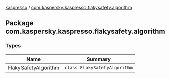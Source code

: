 [kaspresso](../index.md) / [com.kaspersky.kaspresso.flakysafety.algorithm](./index.md)

## Package com.kaspersky.kaspresso.flakysafety.algorithm

### Types

| Name | Summary |
|---|---|
| [FlakySafetyAlgorithm](-flaky-safety-algorithm/index.md) | `class FlakySafetyAlgorithm` |
